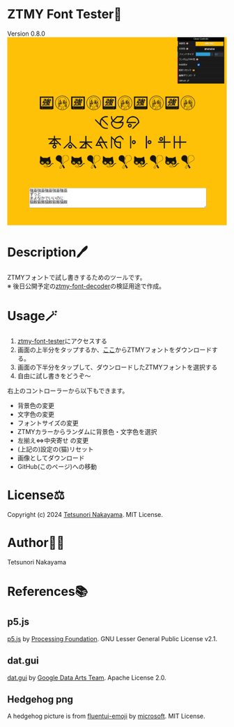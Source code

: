 # ZTMY Font Tester🦔
Version 0.8.0  
<img src="./images/keyVisual.png" width="640px"/>

# Description🖊️
ZTMYフォントで試し書きするためのツールです。  
※ 後日公開予定の[ztmy-font-decoder](https://github.com/tetunori/ztmy-font-decoder)の検証用途で作成。

# Usage🪄
1. [ztmy-font-tester](https://tetunori.github.io/ztmy-font-tester/)にアクセスする
2. 画面の上半分をタップするか、[ここ](https://zutomayo.net/font/)からZTMYフォントをダウンロードする。
3. 画面の下半分をタップして、ダウンロードしたZTMYフォントを選択する
4. 自由に試し書きをどうぞ～  

右上のコントローラーから以下もできます。
- 背景色の変更
- 文字色の変更
- フォントサイズの変更
- ZTMYカラーからランダムに背景色・文字色を選択
- 左揃え⇔中央寄せ の変更
- (上記の)設定の(猫)リセット
- 画像としてダウンロード
- GitHub(このページ)への移動

# License⚖️
Copyright (c) 2024 [Tetsunori Nakayama](https://github.com/tetunori). MIT License.

# Author🧙‍♂️
Tetsunori Nakayama

# References📚
## p5.js
[p5.js](https://github.com/processing/p5.js) by [Processing Foundation](https://github.com/processing). GNU Lesser General Public License v2.1.

## dat.gui
[dat.gui](https://github.com/dataarts/dat.gui) by [Google Data Arts Team](https://github.com/dataarts). Apache License 2.0.

## Hedgehog png
A hedgehog picture is from [fluentui-emoji](https://github.com/microsoft/fluentui-emoji) by [microsoft](https://github.com/microsoft). MIT License.
